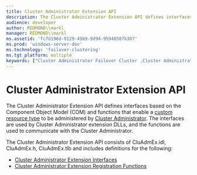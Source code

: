 ```yaml
---
title: Cluster Administrator Extension API
description: The Cluster Administrator Extension API defines interfaces based on the Component Object Model (COM) and functions that enable a custom resource type to be administered by Cluster Administrator.
audience: developer
author: REDMOND\\markl
manager: REDMOND\\markl
ms.assetid: 'fcfd196d-9129-49b9-9d94-95940587b387'
ms.prod: 'windows-server-dev'
ms.technology: 'failover-clustering'
ms.tgt_platform: multiple
keywords: ["Cluster Administrator Failover Cluster ,Cluster Administrator Extension API"]
---
```


# Cluster Administrator Extension API

The Cluster Administrator Extension API defines interfaces based on the Component Object Model (COM) and functions that enable a [custom resource type](custom-resource-types.md) to be administered by [Cluster Administrator](cluster-administrator.md). The interfaces are used by Cluster Administrator extension DLLs, and the functions are used to communicate with the Cluster Administrator.

The Cluster Administrator Extension API consists of CluAdmEx.idl, CluAdmEx.h, CluAdmEx.tlb and includes definitions for the following:

-   [Cluster Administrator Extension Interfaces](cluster-administrator-extension-interfaces.md)
-   [Cluster Administrator Extension Registration Functions](cluster-administrator-extension-registration-functions.md)

 

 




